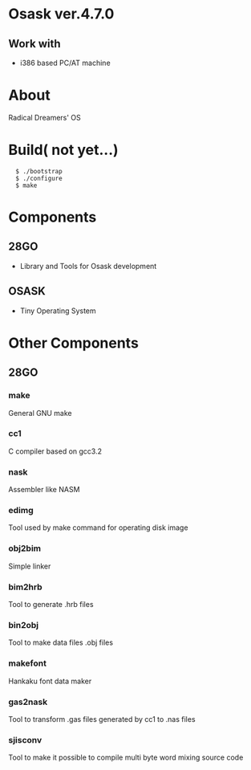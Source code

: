 # Osask  ver.4.7.0  

## Work with  
* i386 based PC/AT machine  
  
# About
Radical Dreamers' OS  
  
# Build( not yet...)  
```
  $ ./bootstrap  
  $ ./configure  
  $ make  
```  

# Components  

## 28GO  
* Library and Tools for Osask development  
  
## OSASK  
* Tiny Operating System  
  
# Other Components  

## 28GO

### make  
General GNU make  
  
### cc1  
C compiler based on gcc3.2  
  
### nask    
Assembler like NASM  
  
### edimg    
Tool used by make command for operating disk image  
  
### obj2bim  
Simple linker  
  
### bim2hrb  
Tool to generate .hrb files  
  
### bin2obj  
Tool to make data files .obj files  
  
### makefont  
Hankaku font data maker  
  
### gas2nask  
Tool to transform .gas files generated by cc1 to .nas files  
  
### sjisconv  
Tool to make it possible to compile multi byte word mixing source code  